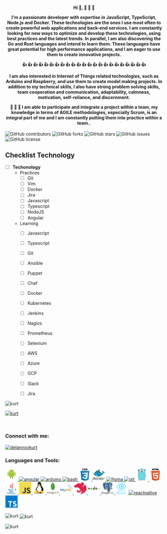 <h4 align="center">Hi 👋, 🤪 🤩 🤘
  
I'm a passionate developer with expertise in JavaScript, TypeScript, Node.js and Docker. These technologies are the ones I use most often to create powerful web applications and back-end services. I am constantly looking for new ways to optimize and develop these technologies, using best practices and the latest trends. In parallel, I am also discovering the Go and Rust languages and intend to learn them. These languages have great potential for high performance applications, and I am eager to use them to create innovative projects. 
  
  👍  👍  👍  👍  👍  👍  👍  👍  👍  👍  👍  👍  👍  👍  👍  👍  👍  👍  👍  👍  👍  👍  👍
  
I am also interested in Internet of Things related technologies, such as Arduino and Raspberry, and use them to create model making projects. In addition to my technical skills, I also have strong problem solving skills, team cooperation and communication, adaptability, calmness, motivation, self-reliance, and discernment. 

 🚨 🚨 🚨
I am able to participate and integrate a project within a team, my knowledge in terms of AGILE methodologies, especially Scrum, is an integral part of me and I am constantly putting them into practice within a team..</h4>

![GitHub contributors](https://img.shields.io/github/contributors/delannoykurt/delannoykurt?style=for-the-badge)
![GitHub forks](https://img.shields.io/github/forks/delannoykurt/delannoykurt?style=for-the-badge)
![GitHub stars](https://img.shields.io/github/stars/delannoykurt/delannoykurt?style=for-the-badge)
![GitHub issues](https://img.shields.io/github/issues/delannoykurt/delannoykurt?style=for-the-badge)
![GitHub license](https://img.shields.io/github/license/delannoykurt/delannoykurt?style=for-the-badge)


## Checklist Technology

- [ ] **Techonology**
    - Practices
        - [ ] Git
        - [ ] Vim
        - [ ] Docker
        - [ ] Jira
        - [ ] Javascript
        - [ ] Typescript
        - [ ] NodeJS
        - [ ] Angular
    - Learning
        - [ ] Javascript
        - [ ] Typescript
        - [ ] Git
        - [ ] Ansible
        - [ ] Puppet
        - [ ] Chef
        - [ ] Docker
        - [ ] Kubernetes
        - [ ] Jenkins
        - [ ] Nagios
        - [ ] Prometheus
        - [ ] Selenium
        - [ ] AWS
        - [ ] Azure
        - [ ] GCP
        - [ ] Slack
        - [ ] Jira


<p align="left"> <img src="https://komarev.com/ghpvc/?username=kurt&label=Profile%20views&color=0e75b6&style=flat" alt="kurt" /> </p>

<p align="left"> <a href="https://github.com/ryo-ma/github-profile-trophy"><img src="https://github-profile-trophy.vercel.app/?username=kurt" alt="kurt" /></a> </p>

<p align="left"> <a href="https://twitter.com/" target="blank"><img src="https://img.shields.io/twitter/follow/?logo=twitter&style=for-the-badge" alt="" /></a> </p>

<h3 align="left">Connect with me:</h3>
<p align="left">
<a href="https://www.linkedin.com/in/kurt-delannoy-76b2b7254/" target="blank"><img align="center" src="https://raw.githubusercontent.com/rahuldkjain/github-profile-readme-generator/master/src/images/icons/Social/linked-in-alt.svg" alt="delannoykurt" height="30" width="40" /></a>
</p>

<h3 align="left">Languages and Tools:</h3>
<p align="left"> <a href="https://developer.android.com" target="_blank" rel="noreferrer"> <img src="https://raw.githubusercontent.com/devicons/devicon/master/icons/android/android-original-wordmark.svg" alt="android" width="40" height="40"/> </a> <a href="https://angular.io" target="_blank" rel="noreferrer"> <img src="https://angular.io/assets/images/logos/angular/angular.svg" alt="angular" width="40" height="40"/> </a> <a href="https://www.arduino.cc/" target="_blank" rel="noreferrer"> <img src="https://cdn.worldvectorlogo.com/logos/arduino-1.svg" alt="arduino" width="40" height="40"/> </a> <a href="https://www.gnu.org/software/bash/" target="_blank" rel="noreferrer"> <img src="https://www.vectorlogo.zone/logos/gnu_bash/gnu_bash-icon.svg" alt="bash" width="40" height="40"/> </a> <a href="https://www.w3schools.com/css/" target="_blank" rel="noreferrer"> <img src="https://raw.githubusercontent.com/devicons/devicon/master/icons/css3/css3-original-wordmark.svg" alt="css3" width="40" height="40"/> </a> <a href="https://www.docker.com/" target="_blank" rel="noreferrer"> <img src="https://raw.githubusercontent.com/devicons/devicon/master/icons/docker/docker-original-wordmark.svg" alt="docker" width="40" height="40"/> </a> <a href="https://www.figma.com/" target="_blank" rel="noreferrer"> <img src="https://www.vectorlogo.zone/logos/figma/figma-icon.svg" alt="figma" width="40" height="40"/> </a> <a href="https://git-scm.com/" target="_blank" rel="noreferrer"> <img src="https://www.vectorlogo.zone/logos/git-scm/git-scm-icon.svg" alt="git" width="40" height="40"/> </a> <a href="https://golang.org" target="_blank" rel="noreferrer"> <img src="https://raw.githubusercontent.com/devicons/devicon/master/icons/go/go-original.svg" alt="go" width="40" height="40"/> </a> <a href="https://www.w3.org/html/" target="_blank" rel="noreferrer"> <img src="https://raw.githubusercontent.com/devicons/devicon/master/icons/html5/html5-original-wordmark.svg" alt="html5" width="40" height="40"/> </a> <a href="https://www.java.com" target="_blank" rel="noreferrer"> <img src="https://raw.githubusercontent.com/devicons/devicon/master/icons/java/java-original.svg" alt="java" width="40" height="40"/> </a> <a href="https://developer.mozilla.org/en-US/docs/Web/JavaScript" target="_blank" rel="noreferrer"> <img src="https://raw.githubusercontent.com/devicons/devicon/master/icons/javascript/javascript-original.svg" alt="javascript" width="40" height="40"/> </a> <a href="https://www.linux.org/" target="_blank" rel="noreferrer"> <img src="https://raw.githubusercontent.com/devicons/devicon/master/icons/linux/linux-original.svg" alt="linux" width="40" height="40"/> </a> <a href="https://www.mongodb.com/" target="_blank" rel="noreferrer"> <img src="https://raw.githubusercontent.com/devicons/devicon/master/icons/mongodb/mongodb-original-wordmark.svg" alt="mongodb" width="40" height="40"/> </a> <a href="https://www.mysql.com/" target="_blank" rel="noreferrer"> <img src="https://raw.githubusercontent.com/devicons/devicon/master/icons/mysql/mysql-original-wordmark.svg" alt="mysql" width="40" height="40"/> </a> <a href="https://nestjs.com/" target="_blank" rel="noreferrer"> <img src="https://raw.githubusercontent.com/devicons/devicon/master/icons/nestjs/nestjs-plain.svg" alt="nestjs" width="40" height="40"/> </a> <a href="https://nodejs.org" target="_blank" rel="noreferrer"> <img src="https://raw.githubusercontent.com/devicons/devicon/master/icons/nodejs/nodejs-original-wordmark.svg" alt="nodejs" width="40" height="40"/> </a> <a href="https://www.postgresql.org" target="_blank" rel="noreferrer"> <img src="https://raw.githubusercontent.com/devicons/devicon/master/icons/postgresql/postgresql-original-wordmark.svg" alt="postgresql" width="40" height="40"/> </a> <a href="https://reactjs.org/" target="_blank" rel="noreferrer"> <img src="https://raw.githubusercontent.com/devicons/devicon/master/icons/react/react-original-wordmark.svg" alt="react" width="40" height="40"/> </a> <a href="https://reactnative.dev/" target="_blank" rel="noreferrer"> <img src="https://reactnative.dev/img/header_logo.svg" alt="reactnative" width="40" height="40"/> </a> <a href="https://www.typescriptlang.org/" target="_blank" rel="noreferrer"> <img src="https://raw.githubusercontent.com/devicons/devicon/master/icons/typescript/typescript-original.svg" alt="typescript" width="40" height="40"/> </a> </p>

<p><img align="left" src="https://github-readme-stats.vercel.app/api/top-langs?username=kurt&show_icons=true&locale=en&layout=compact" alt="kurt" /></p>

<p>&nbsp;<img align="center" src="https://github-readme-stats.vercel.app/api?username=kurt&show_icons=true&locale=en" alt="kurt" /></p>

<p><img align="center" src="https://github-readme-streak-stats.herokuapp.com/?user=kurt&" alt="kurt" /></p>

